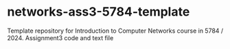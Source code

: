 # networks-ass3-5784-template
Template repository for Introduction to Computer Networks course in 5784 / 2024. Assignment3 code and text file
